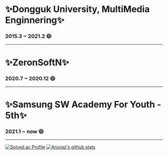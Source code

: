 <!--### Hi there 👋-->

<!--
**KingBlackCow/KingBlackCow** is a ✨ _special_ ✨ repository because its `README.md` (this file) appears on your GitHub profile.

Here are some ideas to get you started:

- 🔭 I’m currently working on ...
- 🌱 I’m currently learning ...
- 👯 I’m looking to collaborate on ...
- 🤔 I’m looking for help with ...
- 💬 Ask me about ...
- 📫 How to reach me: ...
- 😄 Pronouns: ...
- ⚡ Fun fact: ...
-->

#  ✨Dongguk University, MultiMedia Enginnering✨
  ###  2015.3 ~ 2021.2 😄
  ------------
#  ✨ZeronSoftN✨
  ###  2020.7 ~ 2020.12 😄
  ------------
#  ✨Samsung SW Academy For Youth - 5th✨
  ###  2021.1 ~ now 😄

------------

[![Solved.ac Profile](http://mazassumnida.wtf/api/v2/generate_badge?boj=sgs1159)](https://solved.ac/sgs1159/)
[![Anurag's github stats](https://github-readme-stats.vercel.app/api?username=KingBlackCow)](https://github.com/anuraghazra/github-readme-stats)

